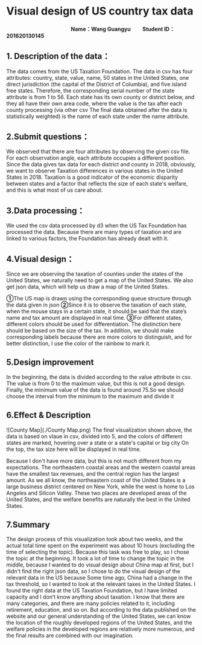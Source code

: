 # Visual design of US country tax data

#### &emsp;&emsp; &emsp;&emsp;&emsp;&emsp;&emsp;&emsp;&emsp;&emsp;&emsp;&emsp;Name：Wang Guangyu &emsp;&emsp;Student ID：201620130145

## 1. Description of the data：

The data comes from the US Taxation Foundation. The data in csv has four attributes: country, state, value, name, 50 states in the United States, one direct jurisdiction (the capital of the District of Columbia), and five island free states. Therefore, the corresponding serial number of the state attribute is from 1 to 56. Each state has its own county or district below, and they all have their own area code, where the value is the tax after each county processing (via other csv The final data obtained after the data is statistically weighted) is the name of each state under the name attribute.


## 2.Submit questions：

We observed that there are four attributes by observing the given csv file. For each observation angle, each attribute occupies a different position. Since the data gives tax data for each district and county in 2018, obviously, we want to observe Taxation differences in various states in the United States in 2018. Taxation is a good indicator of the economic disparity between states and a factor that reflects the size of each state's welfare, and this is what most of us care about.

## 3.Data processing：

We used the csv data processed by d3 when the US Tax Foundation has processed the data. Because there are many types of taxation and are linked to various factors, the Foundation has already dealt with it.

## 4.Visual design：

Since we are observing the taxation of counties under the states of the United States, we naturally need to get a map of the United States. We also get json data, which will help us draw a map of the United States.

**①**The US map is drawn using the corresponding queue structure through the data given in json
**②**Since it is to observe the taxation of each state, when the mouse stays in a certain state, it should be said that the state’s name and tax amount are displayed in real time.
**③**For different states, different colors should be used for differentiation. The distinction here should be based on the size of the tax. In addition, we should make corresponding labels because there are more colors to distinguish, and for better distinction, I use the color of the rainbow to mark it.

## 5.Design improvement

In the beginning, the data is divided according to the value attribute in csv. The value is from 0 to the maximum value, but this is not a good design. Finally, the minimum value of the data is found around 75.So we should choose the interval from the minimum to the maximum and divide it

## 6.Effect & Description

![County Map](./County Map.png)
The final visualization shown above, the data is based on vlaue in csv, divided into 5, and the colors of different states are marked, hovering over a state or a state's capital or big city On the top, the tax size here will be displayed in real time.

Because I don't have more data, but this is not much different from my expectations. The northeastern coastal areas and the western coastal areas have the smallest tax revenues, and the central region has the largest amount. As we all know, the northeastern coast of the United States is a large business district centered on New York, while the west is home to Los Angeles and Silicon Valley. These two places are developed areas of the United States, and the welfare benefits are naturally the best in the United States. 

## 7.Summary

The design process of this visualization took about two weeks, and the actual total time spent on the experiment was about 10 hours (excluding the time of selecting the topic). Because this task was free to play, so I chose the topic at the beginning. It took a lot of time to change the topic in the middle, because I wanted to do visual design about China map at first, but I didn't find the right json data, so I chose to do the visual design of the relevant data in the US because Some time ago, China had a change in the tax threshold, so I wanted to look at the relevant taxes in the United States. I found the right data at the US Taxation Foundation, but I have limited capacity and I don’t know anything about taxation. I know that there are many categories, and there are many policies related to it, including retirement, education, and so on. But according to the data published on the website and our general understanding of the United States, we can know the location of the roughly developed regions of the United States, and the welfare policies in the developed regions are relatively more numerous, and the final results are combined with our imagination.